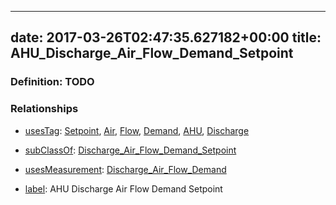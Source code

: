 
---
date: 2017-03-26T02:47:35.627182+00:00
title: AHU_Discharge_Air_Flow_Demand_Setpoint
---
### Definition: TODO

### Relationships

* [usesTag](https://brickschema.org/schema/1.0/BrickFrame#usesTag): [Setpoint](https://brickschema.org/schema/1.0/BrickTag#Setpoint), [Air](https://brickschema.org/schema/1.0/BrickTag#Air), [Flow](https://brickschema.org/schema/1.0/BrickTag#Flow), [Demand](https://brickschema.org/schema/1.0/BrickTag#Demand), [AHU](https://brickschema.org/schema/1.0/BrickTag#AHU), [Discharge](https://brickschema.org/schema/1.0/BrickTag#Discharge)

* [subClassOf](http://www.w3.org/2000/01/rdf-schema#subClassOf): [Discharge_Air_Flow_Demand_Setpoint](https://brickschema.org/schema/1.0/Brick#Discharge_Air_Flow_Demand_Setpoint)

* [usesMeasurement](https://brickschema.org/schema/1.0/BrickFrame#usesMeasurement): [Discharge_Air_Flow_Demand](https://brickschema.org/schema/1.0/Brick#Discharge_Air_Flow_Demand)

* [label](http://www.w3.org/2000/01/rdf-schema#label): AHU Discharge Air Flow Demand Setpoint
